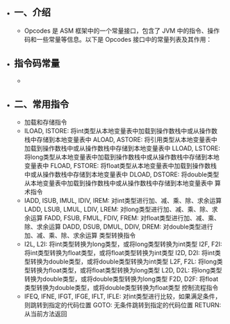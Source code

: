 - ## 一、介绍
	- Opcodes 是 ASM 框架中的一个常量接口，包含了 JVM 中的指令、操作码和一些常量等信息。以下是 Opcodes 接口中的常量列表及其作用：
- ## 指令码常量
	-
- ## 二、常用指令
	- 加载和存储指令
	- ILOAD, ISTORE: 将int类型从本地变量表中加载到操作数栈中或从操作数栈中存储到本地变量表中
	  ALOAD, ASTORE: 将引用类型从本地变量表中加载到操作数栈中或从操作数栈中存储到本地变量表中
	  LLOAD, LSTORE: 将long类型从本地变量表中加载到操作数栈中或从操作数栈中存储到本地变量表中
	  FLOAD, FSTORE: 将float类型从本地变量表中加载到操作数栈中或从操作数栈中存储到本地变量表中
	  DLOAD, DSTORE: 将double类型从本地变量表中加载到操作数栈中或从操作数栈中存储到本地变量表中
	  算术指令
	- IADD, ISUB, IMUL, IDIV, IREM: 对int类型进行加、减、乘、除、求余运算
	  LADD, LSUB, LMUL, LDIV, LREM: 对long类型进行加、减、乘、除、求余运算
	  FADD, FSUB, FMUL, FDIV, FREM: 对float类型进行加、减、乘、除、求余运算
	  DADD, DSUB, DMUL, DDIV, DREM: 对double类型进行加、减、乘、除、求余运算
	  类型转换指令
	- I2L, L2I: 将int类型转换为long类型，或将long类型转换为int类型
	  I2F, F2I: 将int类型转换为float类型，或将float类型转换为int类型
	  I2D, D2I: 将int类型转换为double类型，或将double类型转换为int类型
	  L2F, F2L: 将long类型转换为float类型，或将float类型转换为long类型
	  L2D, D2L: 将long类型转换为double类型，或将double类型转换为long类型
	  F2D, D2F: 将float类型转换为double类型，或将double类型转换为float类型
	  控制流程指令
	- IFEQ, IFNE, IFGT, IFGE, IFLT, IFLE: 对int类型进行比较，如果满足条件，则跳转到指定的代码位置
	  GOTO: 无条件跳转到指定的代码位置
	  RETURN: 从当前方法返回